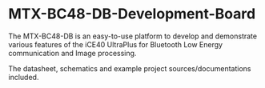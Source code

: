 # MTX-BC48-DB-Development-Board
The MTX-BC48-DB is an easy-to-use platform to develop and demonstrate various features of the iCE40 UltraPlus for Bluetooth Low Energy communication and Image processing. 

The datasheet, schematics and example project sources/documentations included.

